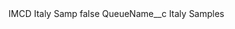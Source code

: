 <?xml version="1.0" encoding="UTF-8"?>
<CustomMetadata xmlns="http://soap.sforce.com/2006/04/metadata" xmlns:xsi="http://www.w3.org/2001/XMLSchema-instance" xmlns:xsd="http://www.w3.org/2001/XMLSchema">
    <label>IMCD Italy Samp</label>
    <protected>false</protected>
    <values>
        <field>QueueName__c</field>
        <value xsi:type="xsd:string">Italy Samples</value>
    </values>
</CustomMetadata>

